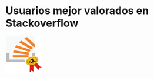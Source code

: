 # Usuarios mejor valorados en Stackoverflow 
<img align="center" width="100" height="100" src="image/Imagen1.png"> 

